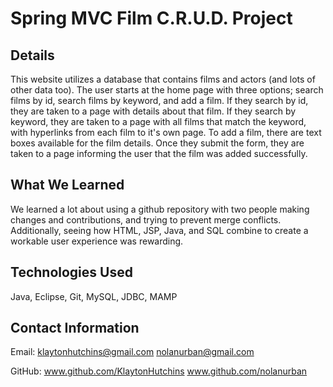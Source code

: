 # Spring MVC Film C.R.U.D. Project

## Details
This website utilizes a database that contains films and actors (and lots of other data too). The user starts at the home page with three options;
search films by id, search films by keyword, and add a film. If they search by id, they are taken to a page with details about that film.
If they search by keyword, they are taken to a page with all films that match the keyword, with hyperlinks from each film to it's own page.
To add a film, there are text boxes available for the film details. Once they submit the form, they are taken to a page informing the user that the
film was added successfully.

## What We Learned
We learned a lot about using a github repository with two people making changes and contributions, and trying to prevent merge conflicts.  Additionally, seeing how HTML, JSP, Java, and SQL combine to create a workable user experience was rewarding.

## Technologies Used
Java, Eclipse, Git, MySQL, JDBC, MAMP

## Contact Information

Email:
klaytonhutchins@gmail.com
nolanurban@gmail.com

GitHub:
www.github.com/KlaytonHutchins
www.github.com/nolanurban
